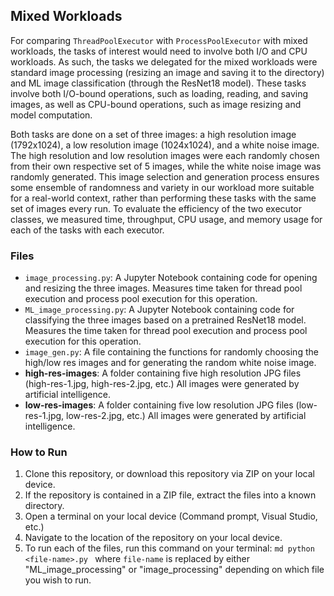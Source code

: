 ## Mixed Workloads
For comparing `ThreadPoolExecutor` with `ProcessPoolExecutor` with mixed workloads, the tasks of interest would need to involve both I/O and CPU workloads. As such, the tasks we delegated for the mixed workloads were standard image processing (resizing an image and saving it to the directory) and ML image classification (through the ResNet18 model). These tasks involve both I/O-bound operations, such as loading, reading, and saving images, as well as CPU-bound operations, such as image resizing and model computation. 

Both tasks are done on a set of three images: a high resolution image (1792x1024), a low resolution image (1024x1024), and a white noise image. The high resolution and low resolution images were each randomly chosen from their own respective set of 5 images, while the white noise image was randomly generated. This image selection and generation process ensures some ensemble of randomness and variety in our workload more suitable for a real-world context, rather than performing these tasks with the same set of images every run. To evaluate the efficiency of the two executor classes, we measured time, throughput, CPU usage, and memory usage for each of the tasks with each executor. 


### Files 
- `image_processing.py`: A Jupyter Notebook containing code for opening and resizing the three images. Measures time taken for thread pool execution and process pool execution for this operation.
- `ML_image_processing.py`: A Jupyter Notebook containing code for classifying the three images based on a pretrained ResNet18 model. Measures the time taken for thread pool execution and process pool execution for this operation.
- `image_gen.py`: A file containing the functions for randomly choosing the high/low res images and for generating the random white noise image.
- **high-res-images**: A folder containing five high resolution JPG files (high-res-1.jpg, high-res-2.jpg, etc.) All images were generated by artificial intelligence.
- **low-res-images**: A folder containing five low resolution JPG files (low-res-1.jpg, low-res-2.jpg, etc.) All images were generated by artificial intelligence.

### How to Run
1. Clone this repository, or download this repository via ZIP on your local device.
2. If the repository is contained in a ZIP file, extract the files into a known directory.
3. Open a terminal on your local device (Command prompt, Visual Studio, etc.)
4. Navigate to the location of the repository on your local device.
5. To run each of the files, run this command on your terminal:
`md
python <file-name>.py
`
where `file-name` is replaced by either "ML_image_processing" or "image_processing" depending on which file you wish to run.
